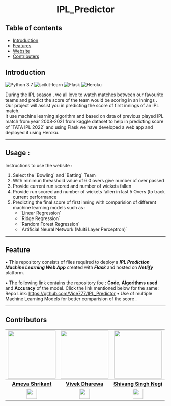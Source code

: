 <h1 align="center"> IPL_Predictor </h1>

## Table of contents
* [Introduction](#Introduction)
* [Features](#Feature)
* [Website](#Website)
* [Contributers](#Contributers)


## Introduction

![Python 3.7](https://img.shields.io/badge/Python-3.6-brightgreen.svg)
![scikit-learn](https://img.shields.io/badge/Library-Scikit_Learn-orange.svg)
![Flask](https://img.shields.io/badge/Framework-Flask-lightblue.svg)
![Heroku](https://img.shields.io/badge/CLoud_Platform-Heroku-orange.svg)


<p>
	During the IPL season , we all love to watch matches between our favourite teams and predict the score of the team would
	be scoring in an innings . Our project will assist you in predicting the score of first innings of an IPL match.
	</br>
	It use machine learning algorithm and based on data of previous played IPL match from year 2008-2021 from kaggle dataset
	to help in predicting score of `TATA IPL 2022` and using Flask we have developed a web app and deployed it using Heroku.
	</br>
</p>

___

## Usage :
<p>
	Instructions to use the website :
<ol>
	<li> Select the `Bowling` and `Batting` Team </li>
	<li> With minimun threashold value of 6.0 overs give number of over passed </li>
	<li> Provide current run scored and number of wickets fallen</li>
	<li> Provide run scored and number of wickets fallen in last 5 Overs (to track current performance </li>
	<li> Predicting the final score of first inning with comparision of different machine learning models such as :
		<ul>
			<li> `Linear Regression`
			<li> `Ridge Regression`
			<li> `Random Forest Regression`
			<li> `Artificial Neural Network (Multi Layer Perceptron)`
		</ul>
	</li>
</ol>
</p>

___

## Feature
• This repository consists of files required to deploy a ___IPL Prediction Machine Learning Web App___ created with
___Flask___ and hosted on ___Netlify___ platform.


• The following link contains the repository foe : __Code__, __Algorithms used__ and __Accuracy__ of the model. Click
the link mentioned below for the same:<br />
Repo Link: https://github.com/Vice777/IPL_Predictor
• Use of multiple Machine Learning Models for better comparision of the score .

<!-- ___ -->
<!--  -->
<!-- ## Website
You could check the deployed model here : https://ipl-predict-team52.herokuapp.com/
<br />
![GIF](IPL-Prediction.gif) -->

___

## Contributors
| <a href="https://github.com/ameyashrikant"><img src="https://avatars.githubusercontent.com/ameyashrikant" width=150px	height=150px /></a>| <a href="https://github.com/Vice777"><img src="https://avatars.githubusercontent.com/Vice777" width=150px height=150px /></a>|<a href="https://github.com/SSNegi23"><img src="https://avatars.githubusercontent.com/SSNegi23" width=150px height=150px /></a>|
| :---: | :---: | :---: |
| **[Ameya Shrikant](https://github.com/ameyashrikant)**| **[Vivek Dharewa](https://github.com/Vice777)**| **[Shivang Singh Negi](https://github.com/SSNegi23)**| 
| <a href="https://www.linkedin.com/in/ameya-shrikant-117641214/"><img src="https://mpng.subpng.com/20180324/vhe/kisspng-linkedin-computer-icons-logo-social-networking-ser-facebook-5ab6ebfe5f5397.2333748215219374063905.jpg" width="32px" height="32px"></a> | <a href="https://www.linkedin.com/in/vivek-dharewa/"><img src="https://mpng.subpng.com/20180324/vhe/kisspng-linkedin-computer-icons-logo-social-networking-ser-facebook-5ab6ebfe5f5397.2333748215219374063905.jpg" width="32px" height="32px"></a>| <a href="https://www.linkedin.com/in/shivang-singh-negi/"><img src="https://mpng.subpng.com/20180324/vhe/kisspng-linkedin-computer-icons-logo-social-networking-ser-facebook-5ab6ebfe5f5397.2333748215219374063905.jpg" width="32px" height="32px"></a>|